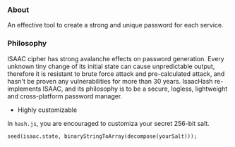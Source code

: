 ### About
An effective tool to create a strong and unique password for each service.

### Philosophy
ISAAC cipher has strong avalanche effects on password generation. Every unknown tiny change of its initial state can cause unpredictable output, therefore it is resistant to brute force attack and pre-calculated attack, and hasn't be proven any vulnerabilities for more than 30 years. IsaacHash re-implements ISAAC, and its philosophy is to be a secure, logless, lightweight and cross-platform password manager.

- Highly customizable

In `hash.js`, you are encouraged to customiza your secret 256-bit salt.
```
seed(isaac.state, binaryStringToArray(decompose(yourSalt)));
```





